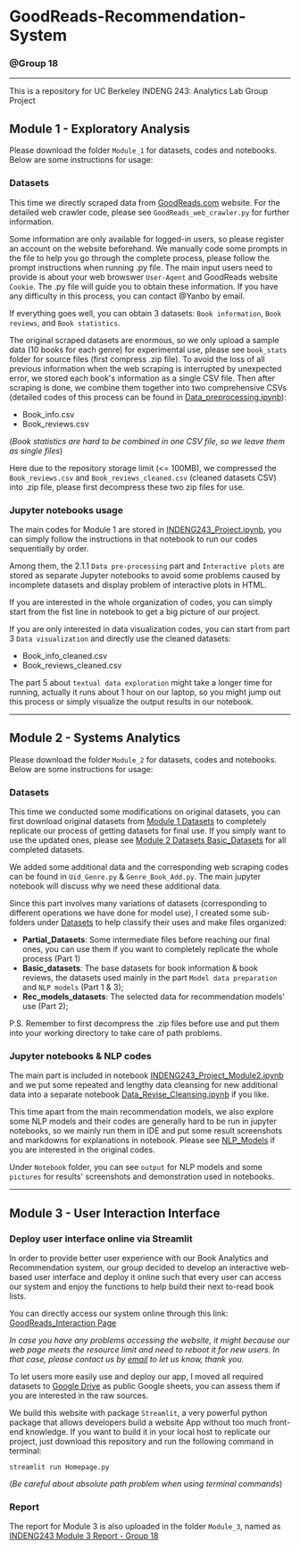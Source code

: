 # GoodReads-Recommendation-System
### @Group 18 <br>
---

This is a repository for UC Berkeley INDENG 243: Analytics Lab Group Project

## Module 1 - Exploratory Analysis

Please download the folder `Module_1` for datasets, codes and notebooks. Below are some instructions for usage:

### Datasets

This time we directly scraped data from [GoodReads.com](https://www.goodreads.com/) website. For the detailed web crawler code, please see `GoodReads_web_crawler.py` for further information.

Some information are only available for logged-in users, so please register an account on the website beforehand. We manually code some prompts in the file to help you go through the complete process, please follow the prompt instructions when running .py file. The main input users need to provide is about your web browswer `User-Agent` and GoodReads website `Cookie`. The .py file will guide you to obtain these information. If you have any difficulty in this process, you can contact @Yanbo by email. <br>

If everything goes well, you can obtain 3 datasets: `Book information`, `Book reviews`, and `Book statistics`.

The original scraped datasets are enormous, so we only upload a sample data (10 books for each genre) for experimental use, please see `book_stats` folder for source files (first compress .zip file). To avoid the loss of all previous information when the web scraping is interrupted by unexpected error, we stored each book's information as a single CSV file. Then after scraping is done, we combine them together into two comprehensive CSVs (detailed codes of this process can be found in [Data_preprocessing.ipynb](./Module_1/Notebooks/Data_preprocessing.ipynb)):
- Book_info.csv
- Book_reviews.csv

(*Book statistics are hard to be combined in one CSV file, so we leave them as single files*)

Here due to the repository storage limit (<= 100MB), we compressed the `Book_reviews.csv` and `Book_reviews_cleaned.csv` (cleaned datasets CSV) into .zip file, please first decompress these two zip files for use.

### Jupyter notebooks usage

The main codes for Module 1 are stored in [INDENG243_Project.ipynb](./Module_1/Notebooks/INDENG243_Project.ipynb), you can simply follow the instructions in that notebook to run our codes sequentially by order.

Among them, the 2.1.1 `Data pre-processing` part and `Interactive plots` are stored as separate Jupyter notebooks to avoid some problems caused by incomplete datasets and display problem of interactive plots in HTML. 

If you are interested in the whole organization of codes, you can simply start from the fist line in notebook to get a big picture of our project. 

If you are only interested in data visualization codes, you can start from part 3  `Data visualization` and directly use the cleaned datasets:
- Book_info_cleaned.csv
- Book_reviews_cleaned.csv

The part 5 about `textual data exploration` might take a longer time for running, actually it runs about 1 hour on our laptop, so you might jump out this process or simply visualize the output results in our notebook.


---

## Module 2 - Systems Analytics

Please download the folder `Module_2` for datasets, codes and notebooks. Below are some instructions for usage:

### Datasets

This time we conducted some modifications on original datasets, you can first download original datasets from [Module 1 Datasets](./Module_1/Datasets) to completely replicate our process of getting datasets for final use. If you simply want to use the updated ones, please see [Module 2 Datasets Basic_Datasets](./Module_2/Datasets/Basic_datasets) for all completed datasets. 

We added some additional data and the corresponding web scraping codes can be found in `Uid_Genre.py` & `Genre_Book_Add.py`. The main jupyter notebook will discuss why we need these additional data.

Since this part involves many variations of datasets (corresponding to different operations we have done for model use), I created some sub-folders under [Datasets](./Module_2/Datasets) to help classify their uses and make files organized:
- **Partial_Datasets**: Some intermediate files before reaching our final ones, you can use them if you want to completely replicate the whole process (Part 1)
- **Basic_datasets**: The base datasets for book information & book reviews, the datasets used mainly in the part `Model data preparation` and `NLP models` (Part 1 & 3);
- **Rec_models_datasets**: The selected data for recommendation models' use (Part 2);

P.S. Remember to first decompress the .zip files before use and put them into your working directory to take care of path problems.

### Jupyter notebooks & NLP codes

The main part is included in notebook [INDENG243_Project_Module2.ipynb](./Module_2/Notebooks/INDENG243_Project_Module2.ipynb) and we put some repeated and lengthy data cleansing for new additional data into a separate notebook [Data_Revise_Cleansing.ipynb](./Module_2/Notebooks/Data_Revise_Cleansing.ipynb) if you like.

This time apart from the main recommendation models, we also explore some NLP models and their codes are generally hard to be run in jupyter notebooks, so we mainly run them in IDE and put some result screenshots and markdowns for explanations in notebook. Please see [NLP_Models](./Module_2/NLP_Models) if you are interested in the original codes.

Under `Notebook` folder, you can see `output` for NLP models and some `pictures` for results' screenshots and demonstration used in notebooks.


---

## Module 3 - User Interaction Interface

### Deploy user interface online via Streamlit

In order to provide better user experience with our Book Analytics and Recommendation system, our group decided to develop an interactive web-based user interface and deploy it online such that every user can access our system and enjoy the functions to help build their next to-read book lists. 

You can directly access our system online through this link: [GoodReads_Interaction Page](https://yanbowang0204-goodreads-streamlit-homepage-wvf2th.streamlit.app/)

*In case you have any problems accessing the website, it might because our web page meets the resource limit and need to reboot it for new users. In that case, please contact us by [email](yanbo.wang@berkeley.edu) to let us know, thank you.*

To let users more easily use and deploy our app, I moved all required datasets to [Google Drive](https://drive.google.com/drive/u/0/folders/1CiYtbIOu1nbkEJK9ceLJ5Hx2mUh158RD) as public Google sheets, you can assess them if you are interested in the raw sources.

We build this website with package `Streamlit`, a very powerful python package that allows developers build a website App without too much front-end knowledge. If you want to build it in your local host to replicate our project, just download this repository and run the following command in terminal:

`streamlit run Homepage.py`

(*Be careful about absolute path problem when using terminal commands*)


### Report

The report for Module 3 is also uploaded in the folder `Module_3`, named as [INDENG243 Module 3 Report - Group 18](./Module_3/INDENG243_Module3_Report_Group18.pdf)


